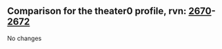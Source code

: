 ## Comparison for the theater0 profile, rvn: [2670](https://github.com/PRO100KatYT/FortniteProfileRevisions/tree/main/profiles/theater0/2670%20theater0.json)-[2672](https://github.com/PRO100KatYT/FortniteProfileRevisions/tree/main/profiles/theater0/2672%20theater0.json)

No changes
